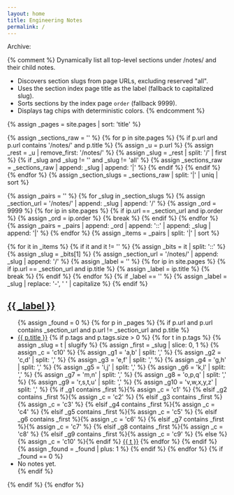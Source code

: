 ```yaml
---
layout: home
title: Engineering Notes
permalink: /
---
```


Archive:

{% comment %}
  Dynamically list all top-level sections under /notes/ and their child notes.
  - Discovers section slugs from page URLs, excluding reserved "all".
  - Uses the section index page title as the label (fallback to capitalized slug).
  - Sorts sections by the index page `order` (fallback 9999).
  - Displays tag chips with deterministic colors.
{% endcomment %}

{% assign _pages = site.pages | sort: 'title' %}

{% assign _sections_raw = '' %}
{% for p in site.pages %}
  {% if p.url and p.url contains '/notes/' and p.title %}
    {% assign _u = p.url %}
    {% assign _rest = _u | remove_first: '/notes/' %}
    {% assign _slug = _rest | split: '/' | first %}
    {% if _slug and _slug != '' and _slug != 'all' %}
      {% assign _sections_raw = _sections_raw | append: _slug | append: '|' %}
    {% endif %}
  {% endif %}
{% endfor %}
{% assign _section_slugs = _sections_raw | split: '|' | uniq | sort %}

{% assign _pairs = '' %}
{% for _slug in _section_slugs %}
  {% assign _section_url = '/notes/' | append: _slug | append: '/' %}
  {% assign _ord = 9999 %}
  {% for ip in site.pages %}
    {% if ip.url == _section_url and ip.order %}
      {% assign _ord = ip.order %}
      {% break %}
    {% endif %}
  {% endfor %}
  {% assign _pairs = _pairs | append: _ord | append: '::' | append: _slug | append: '|' %}
{% endfor %}
{% assign _items = _pairs | split: '|' | sort %}

{% for it in _items %}
  {% if it and it != '' %}
    {% assign _bits = it | split: '::' %}
    {% assign _slug = _bits[1] %}
    {% assign _section_url = '/notes/' | append: _slug | append: '/' %}
    {% assign _label = '' %}
    {% for ip in site.pages %}
      {% if ip.url == _section_url and ip.title %}
        {% assign _label = ip.title %}
        {% break %}
      {% endif %}
    {% endfor %}
    {% if _label == '' %}
      {% assign _label = _slug | replace: '-', ' ' | capitalize %}
    {% endif %}

<section>
  <h2><a href="{{ _section_url | relative_url }}">{{ _label }}</a></h2>
  <ul>
  {% assign _found = 0 %}
  {% for p in _pages %}
    {% if p.url and p.url contains _section_url and p.url != _section_url and p.title %}
      <li>
        <a href="{{ p.url | relative_url }}">{{ p.title }}</a>
        {% if p.tags and p.tags.size > 0 %}
          <span class="tag-list-inline">
            {% for t in p.tags %}
              {% assign _slug = t | slugify %}
              {% assign _first = _slug | slice: 0, 1 %}
              {% assign _c = 'c10' %}
              {% assign _g1 = 'a,b' | split: ',' %}
              {% assign _g2 = 'c,d' | split: ',' %}
              {% assign _g3 = 'e,f' | split: ',' %}
              {% assign _g4 = 'g,h' | split: ',' %}
              {% assign _g5 = 'i,j' | split: ',' %}
              {% assign _g6 = 'k,l' | split: ',' %}
              {% assign _g7 = 'm,n' | split: ',' %}
              {% assign _g8 = 'o,p,q' | split: ',' %}
              {% assign _g9 = 'r,s,t,u' | split: ',' %}
              {% assign _g10 = 'v,w,x,y,z' | split: ',' %}
              {% if _g1 contains _first %}{% assign _c = 'c1' %}
              {% elsif _g2 contains _first %}{% assign _c = 'c2' %}
              {% elsif _g3 contains _first %}{% assign _c = 'c3' %}
              {% elsif _g4 contains _first %}{% assign _c = 'c4' %}
              {% elsif _g5 contains _first %}{% assign _c = 'c5' %}
              {% elsif _g6 contains _first %}{% assign _c = 'c6' %}
              {% elsif _g7 contains _first %}{% assign _c = 'c7' %}
              {% elsif _g8 contains _first %}{% assign _c = 'c8' %}
              {% elsif _g9 contains _first %}{% assign _c = 'c9' %}
              {% else %}{% assign _c = 'c10' %}{% endif %}
              <span class="tag-chip {{ _c }}"><a href="{{ '/tags/' | relative_url }}#tag-{{ t | slugify }}">{{ t }}</a></span>
            {% endfor %}
          </span>
        {% endif %}
      </li>
      {% assign _found = _found | plus: 1 %}
    {% endif %}
  {% endfor %}
  {% if _found == 0 %}
    <li><span class="a-muted">No notes yet.</span></li>
  {% endif %}
  </ul>
</section>

  {% endif %}
{% endfor %}
